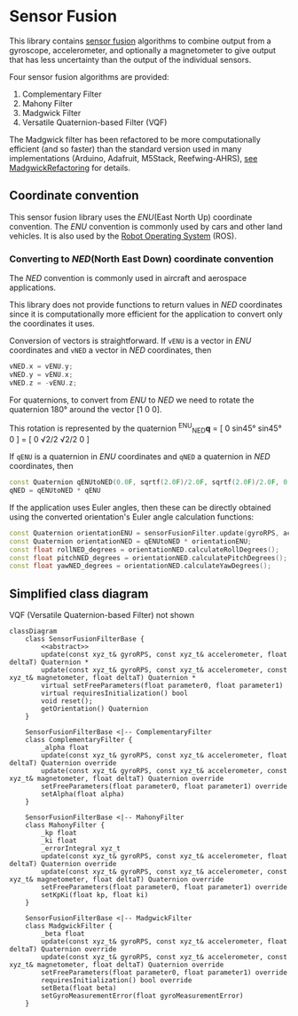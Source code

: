 # Sensor Fusion

This library contains [sensor fusion](https://en.wikipedia.org/wiki/Sensor_fusion) algorithms to combine
output from a gyroscope, accelerometer, and optionally a magnetometer to give output that has less uncertainty
than the output of the individual sensors.

Four sensor fusion algorithms are provided:

1. Complementary Filter
2. Mahony Filter
3. Madgwick Filter
4. Versatile Quaternion-based Filter (VQF)

The Madgwick filter has been refactored to be more computationally efficient (and so faster) than
the standard version used in many implementations (Arduino, Adafruit, M5Stack, Reefwing-AHRS),
[see MadgwickRefactoring](https://github.com/martinbudden/Library-SensorFusion/blob/main/documents/MadgwickRefactoring.md) for details.

## Coordinate convention

This sensor fusion library uses the *ENU*(East North Up) coordinate convention. The *ENU* convention is commonly used by cars
and other land vehicles. It is also used by the [Robot Operating System](https://en.wikipedia.org/wiki/Robot_operating_system) (ROS).

### Converting to *NED*(North East Down) coordinate convention

The *NED* convention is commonly used in aircraft and aerospace applications.

This library does not provide functions to return values in *NED* coordinates since it is computationally more
efficient for the application to convert only the coordinates it uses.

Conversion of vectors is straightforward. If `vENU` is a vector in *ENU* coordinates and `vNED` a vector in *NED* coordinates, then

```cpp
vNED.x = vENU.y;
vNED.y = vENU.x;
vNED.z = -vENU.z;
```

For quaternions, to convert from *ENU* to *NED* we need to rotate the quaternion 180° around the vector [1 0 0].

This rotation is represented by the quaternion <sup>ENU</sup><sub>NED</sub>**q** = [ 0 sin45° sin45° 0 ] = [ 0  √2/2 √2/2 0 ]

If `qENU` is a quaternion in *ENU* coordinates and `qNED` a quaternion in *NED* coordinates, then

```cpp
const Quaternion qENUtoNED(0.0F, sqrtf(2.0F)/2.0F, sqrtf(2.0F)/2.0F, 0.0F);
qNED = qENUtoNED * qENU
```

If the application uses Euler angles, then these can be directly obtained using the converted orientation's Euler angle calculation functions:

```cpp
const Quaternion orientationENU = sensorFusionFilter.update(gyroRPS, acc, deltaT);
const Quaternion orientationNED = qENUtoNED * orientationENU;
const float rollNED_degrees = orientationNED.calculateRollDegrees();
const float pitchNED_degrees = orientationNED.calculatePitchDegrees();
const float yawNED_degrees = orientationNED.calculateYawDegrees();
```

## Simplified class diagram

VQF (Versatile Quaternion-based Filter) not shown

```mermaid
classDiagram
    class SensorFusionFilterBase {
        <<abstract>>
        update(const xyz_t& gyroRPS, const xyz_t& accelerometer, float deltaT) Quaternion *
        update(const xyz_t& gyroRPS, const xyz_t& accelerometer, const xyz_t& magnetometer, float deltaT) Quaternion *
        virtual setFreeParameters(float parameter0, float parameter1)
        virtual requiresInitialization() bool
        void reset();
        getOrientation() Quaternion
    }

    SensorFusionFilterBase <|-- ComplementaryFilter
    class ComplementaryFilter {
        _alpha float
        update(const xyz_t& gyroRPS, const xyz_t& accelerometer, float deltaT) Quaternion override
        update(const xyz_t& gyroRPS, const xyz_t& accelerometer, const xyz_t& magnetometer, float deltaT) Quaternion override
        setFreeParameters(float parameter0, float parameter1) override
        setAlpha(float alpha)
    }

    SensorFusionFilterBase <|-- MahonyFilter
    class MahonyFilter {
        _kp float
        _ki float
        _errorIntegral xyz_t
        update(const xyz_t& gyroRPS, const xyz_t& accelerometer, float deltaT) Quaternion override
        update(const xyz_t& gyroRPS, const xyz_t& accelerometer, const xyz_t& magnetometer, float deltaT) Quaternion override
        setFreeParameters(float parameter0, float parameter1) override
        setKpKi(float kp, float ki)
    }

    SensorFusionFilterBase <|-- MadgwickFilter
    class MadgwickFilter {
        _beta float
        update(const xyz_t& gyroRPS, const xyz_t& accelerometer, float deltaT) Quaternion override
        update(const xyz_t& gyroRPS, const xyz_t& accelerometer, const xyz_t& magnetometer, float deltaT) Quaternion override
        setFreeParameters(float parameter0, float parameter1) override
        requiresInitialization() bool override
        setBeta(float beta)
        setGyroMeasurementError(float gyroMeasurementError)
    }
```
